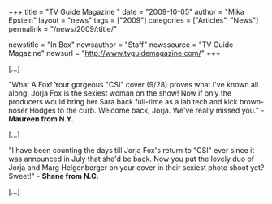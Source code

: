 +++
title = "TV Guide Magazine "
date = "2009-10-05"
author = "Mika Epstein"
layout = "news"
tags = ["2009"]
categories = ["Articles", "News"]
permalink = "/news/2009/:title/"

newstitle = "In Box"
newsauthor = "Staff"
newssource = "TV Guide Magazine"
newsurl = "http://www.tvguidemagazine.com/"
+++

 [...]

"What A Fox! Your gorgeous "CSI" cover (9/28) proves what I've known all along: Jorja Fox is the sexiest woman on the show! Now if only the producers would bring her Sara back full-time as a lab tech and kick brown-noser Hodges to the curb. Welcome back, Jorja. We've really missed you." - **Maureen from N.Y.**

[...]

"I have been counting the days till Jorja Fox's return to "CSI" ever since it was announced in July that she'd be back. Now you put the lovely duo of Jorja and Marg Helgenberger on your cover in their sexiest photo shoot yet? Sweet!" - **Shane from N.C.**

[...]  
